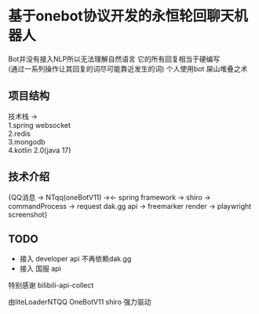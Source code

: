 # 基于onebot协议开发的永恒轮回聊天机器人

Bot并没有接入NLP所以无法理解自然语言 它的所有回复相当于硬编写    
(通过一系列操作让其回复的词尽可能靠近发生的词)
个人使用bot 屎山堆叠之术

## 项目结构

技术栈 ->    
1.spring websocket   
2.redis   
3.mongodb   
4.kotlin 2.0(java 17)

## 技术介绍
{QQ消息 -> NTqq(oneBotV11) -><- spring framework -> shiro -> commandProcess -> request dak.gg api -> freemarker render -> playwright screenshot}

## TODO

- 接入 developer api 不再依赖dak.gg
- 接入 国服 api

特别感谢 bilibili-api-collect

由liteLoaderNTQQ OneBotV11 shiro 强力驱动
